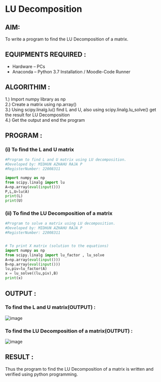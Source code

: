# LU Decomposition 

## AIM:

To write a program to find the LU Decomposition of a matrix.

## EQUIPMENTS REQUIRED :

- Hardware – PCs
- Anaconda – Python 3.7 Installation / Moodle-Code Runner

## ALGORITHIM :

1.) Import numpy library as np  
2.) Create a matrix using np.array()  
3.) Using scipy.linalg.lu() find L and U, also using scipy.linalg.lu_solve() get the result for LU Decomposition  
4.) Get the output and end the program  
 

## PROGRAM :
### (i) To find the L and U matrix
```python
#Program to find L and U matrix using LU decomposition.
#Developed by: MIDHUN AZHAHU RAJA P
#RegisterNumber: 22008311

import numpy as np
from scipy.linalg import lu
A=np.array(eval(input()))
P,L,U=lu(A)
print(L)
print(U)

```
### (ii) To find the LU Decomposition of a matrix
```python
#Program to solve a matrix using LU decomposition.
#Developed by: MIDHUN AZHAHU RAJA P
#RegisterNumber: 22008311


# To print X matrix (solution to the equations)
import numpy as np
from scipy.linalg import lu_factor , lu_solve
A=np.array(eval(input()))
B=np.array(eval(input()))
lu,piv=lu_factor(A)
x = lu_solve((lu,piv),B)
print(x)

```

## OUTPUT :

###  To find the L and U matrix(OUTPUT) :

![image](https://user-images.githubusercontent.com/118054670/214339197-640a042a-c359-4d22-a900-5a0981874ab7.png)

### To find the LU Decomposition of a matrix(OUTPUT) :

![image](https://user-images.githubusercontent.com/118054670/214339266-2165ac62-d056-44e8-9784-fdf79e6de62b.png)




## RESULT :

Thus the program to find the LU Decomposition of a matrix is written and verified using python programming.

